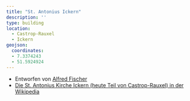 ```yaml
---
title: "St. Antonius Ickern"
description: ''
type: building
location:
  - Castrop-Rauxel
  - Ickern
geojson:
  coordinates:
  - 7.3374243
  - 51.5924924
---
```


* Entworfen von [Alfred Fischer](/tags/Alfred-Fischer)
* [Die St. Antonius Kirche Ickern (heute Teil von Castrop-Rauxel) in der Wikipedia](https://de.wikipedia.org/wiki/St._Antonius_(Castrop-Rauxel))
